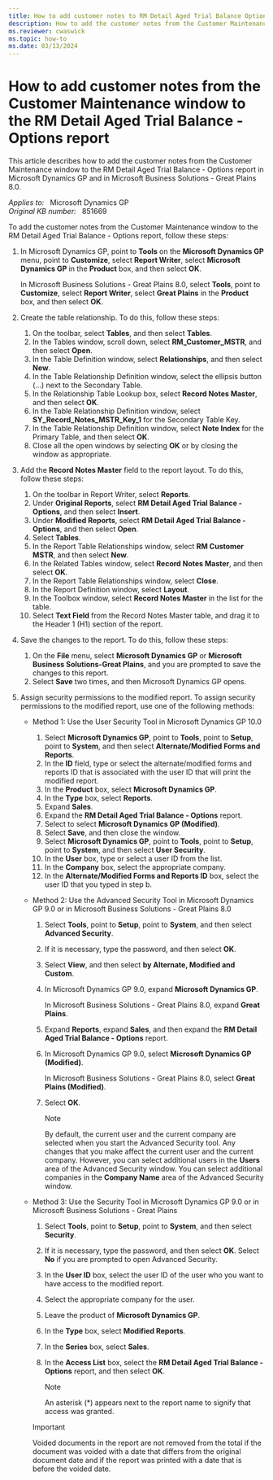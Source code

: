 ```yaml
---
title: How to add customer notes to RM Detail Aged Trial Balance Options
description: How to add the customer notes from the Customer Maintenance window to the RM Detail Aged Trial Balance - Options report in Microsoft Dynamics GP.
ms.reviewer: cwaswick
ms.topic: how-to
ms.date: 03/13/2024
---
```

# How to add customer notes from the Customer Maintenance window to the RM Detail Aged Trial Balance - Options report

This article describes how to add the customer notes from the Customer Maintenance window to the RM Detail Aged Trial Balance - Options report in Microsoft Dynamics GP and in Microsoft Business Solutions - Great Plains 8.0.

_Applies to:_ &nbsp; Microsoft Dynamics GP  
_Original KB number:_ &nbsp; 851669

To add the customer notes from the Customer Maintenance window to the RM Detail Aged Trial Balance - Options report, follow these steps:

1. In Microsoft Dynamics GP, point to **Tools** on the **Microsoft Dynamics GP** menu, point to **Customize**, select **Report Writer**, select **Microsoft Dynamics GP** in the **Product** box, and then select **OK**.

   In Microsoft Business Solutions - Great Plains 8.0, select **Tools**, point to **Customize**, select **Report Writer**, select **Great Plains** in the **Product** box, and then select **OK**.

2. Create the table relationship. To do this, follow these steps:

    1. On the toolbar, select **Tables**, and then select **Tables**.
    2. In the Tables window, scroll down, select **RM_Customer_MSTR**, and then select **Open**.
    3. In the Table Definition window, select **Relationships**, and then select **New**.
    4. In the Table Relationship Definition window, select the ellipsis button (...) next to the Secondary Table.
    5. In the Relationship Table Lookup box, select **Record Notes Master**, and then select **OK**.
    6. In the Table Relationship Definition window, select **SY_Record_Notes_MSTR_Key_1** for the Secondary Table Key.
    7. In the Table Relationship Definition window, select **Note Index** for the Primary Table, and then select **OK**.
    8. Close all the open windows by selecting **OK** or by closing the window as appropriate.

3. Add the **Record Notes Master** field to the report layout. To do this, follow these steps:

    1. On the toolbar in Report Writer, select **Reports**.
    2. Under **Original Reports**, select **RM Detail Aged Trial Balance - Options**, and then select **Insert**.
    3. Under **Modified Reports**, select **RM Detail Aged Trial Balance - Options**, and then select **Open**.
    4. Select **Tables**.
    5. In the Report Table Relationships window, select **RM Customer MSTR**, and then select **New**.
    6. In the Related Tables window, select **Record Notes Master**, and then select **OK**.
    7. In the Report Table Relationships window, select **Close**.
    8. In the Report Definition window, select **Layout**.
    9. In the Toolbox window, select **Record Notes Master** in the list for the table.
    10. Select **Text Field** from the Record Notes Master table, and drag it to the Header 1 (H1) section of the report.

4. Save the changes to the report. To do this, follow these steps:

    1. On the **File** menu, select **Microsoft Dynamics GP** or **Microsoft Business Solutions-Great Plains**, and you are prompted to save the changes to this report.
    2. Select **Save** two times, and then Microsoft Dynamics GP opens.

5. Assign security permissions to the modified report. To assign security permissions to the modified report, use one of the following methods:

    - Method 1: Use the User Security Tool in Microsoft Dynamics GP 10.0

      1. Select **Microsoft Dynamics GP**, point to **Tools**, point to **Setup**, point to **System**, and then select **Alternate/Modified Forms and Reports**.
      2. In the **ID** field, type or select the alternate/modified forms and reports ID that is associated with the user ID that will print the modified report.
      3. In the **Product** box, select **Microsoft Dynamics GP**.
      4. In the **Type** box, select **Reports**.
      5. Expand **Sales**.
      6. Expand the **RM Detail Aged Trial Balance - Options** report.
      7. Select to select **Microsoft Dynamics GP (Modified)**.
      8. Select **Save**, and then close the window.
      9. Select **Microsoft Dynamics GP**, point to **Tools**, point to **Setup**, point to **System**, and then select **User Security**.
      10. In the **User** box, type or select a user ID from the list.
      11. In the **Company** box, select the appropriate company.
      12. In the **Alternate/Modified Forms and Reports ID** box, select the user ID that you typed in step b.

    - Method 2: Use the Advanced Security Tool in Microsoft Dynamics GP 9.0 or in Microsoft Business Solutions - Great Plains 8.0

      1. Select **Tools**, point to **Setup**, point to **System**, and then select **Advanced Security**.
      2. If it is necessary, type the password, and then select **OK**.
      3. Select **View**, and then select **by Alternate, Modified and Custom**.
      4. In Microsoft Dynamics GP 9.0, expand **Microsoft Dynamics GP**.

         In Microsoft Business Solutions - Great Plains 8.0, expand **Great Plains**.
      5. Expand **Reports**, expand **Sales**, and then expand the **RM Detail Aged Trial Balance - Options** report.
      6. In Microsoft Dynamics GP 9.0, select **Microsoft Dynamics GP (Modified)**.

         In Microsoft Business Solutions - Great Plains 8.0, select **Great Plains (Modified)**.
      7. Select **OK**.

         > [!NOTE]
         > By default, the current user and the current company are selected when you start the Advanced Security tool. Any changes that you make affect the current user and the current company. However, you can select additional users in the **Users** area of the Advanced Security window. You can select additional companies in the **Company Name** area of the Advanced Security window.

    - Method 3: Use the Security Tool in Microsoft Dynamics GP 9.0 or in Microsoft Business Solutions - Great Plains

      1. Select **Tools**, point to **Setup**, point to **System**, and then select **Security**.
      2. If it is necessary, type the password, and then select **OK**. Select **No** if you are prompted to open Advanced Security.
      3. In the **User ID** box, select the user ID of the user who you want to have access to the modified report.
      4. Select the appropriate company for the user.
      5. Leave the product of **Microsoft Dynamics GP**.
      6. In the **Type** box, select **Modified Reports**.
      7. In the **Series** box, select **Sales**.
      8. In the **Access List** box, select the **RM Detail Aged Trial Balance - Options** report, and then select **OK**.

         > [!NOTE]
         > An asterisk (*) appears next to the report name to signify that access was granted.

      > [!IMPORTANT]
      > Voided documents in the report are not removed from the total if the document was voided with a date that differs from the original document date and if the report was printed with a date that is before the voided date.
